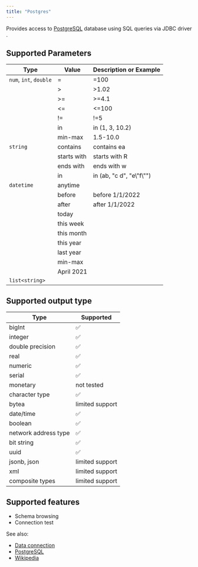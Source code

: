 ```yaml
---
title: "Postgres"
---
```


Provides access to [PostgreSQL](https://www.postgresql.org/) database using SQL queries via JDBC driver .

## Supported Parameters

| Type                   | Value       | Description or Example     |
|------------------------|-------------|----------------------------|
| `num`, `int`, `double` | =           | =100                       |
|                        | >           | >1.02                      |
|                        | >=          | >=4.1                      |
|                        | <=          | <=100                      |
|                        | !=          | !=5                        |
|                        | in          | in (1, 3, 10.2)            |
|                        | min-max     | 1.5-10.0                   |
| `string`               | contains    | contains ea                |
|                        | starts with | starts with R              |
|                        | ends with   | ends with w                |
|                        | in          | in (ab, "c d", "e\\"f\\"") |
| `datetime`             | anytime     |                            |
|                        | before      | before 1/1/2022            |
|                        | after       | after 1/1/2022             |
|                        | today       |                            |
|                        | this week   |                            |
|                        | this month  |                            |
|                        | this year   |                            |
|                        | last year   |                            |
|                        | min-max     |                            |
|                        | April 2021  |                            |
| `list<string>`         |             |                            |

## Supported output type

| Type                 | Supported          |
|----------------------|--------------------|
| bigInt               | :white_check_mark: |
| integer              | :white_check_mark: |
| double precision     | :white_check_mark: |
| real                 | :white_check_mark: |
| numeric              | :white_check_mark: |
| serial               | :white_check_mark: |
| monetary             | not tested         |
| character type       | :white_check_mark: |
| bytea                | limited support    |
| date/time            | :white_check_mark: |
| boolean              | :white_check_mark: |
| network address type | :white_check_mark: |
| bit string           | :white_check_mark: |
| uuid                 | :white_check_mark: |
| jsonb, json          | limited support    |
| xml                  | limited support    |
| composite types      | limited support    |

## Supported features

* Schema browsing
* Connection test

See also:

* [Data connection](../data-connection.md)
* [PostgreSQL](https://www.postgresql.org/)
* [Wikipedia](https://en.wikipedia.org/wiki/PostgreSQL)

